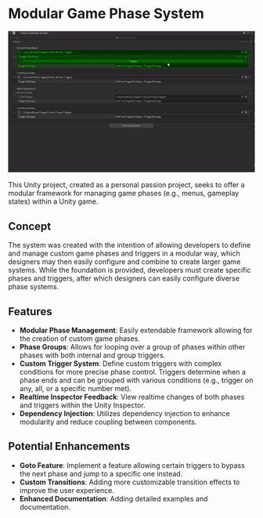 # Modular Game Phase System

![Modular Phase System Realtime Inspector Feedback Demonstration](./READMEAssets/PhaseSystemDemonstration_RealtimeInspector.gif)

This Unity project, created as a personal passion project, seeks to offer a modular framework for managing game phases (e.g., menus, gameplay states) within a Unity game.

## Concept

The system was created with the intention of allowing developers to define and manage custom game phases and triggers in a modular way, which designers may then easily configure and combine to create larger game systems. While the foundation is provided, developers must create specific phases and triggers, after which designers can easily configure diverse phase systems.

## Features

- **Modular Phase Management**: Easily extendable framework allowing for the creation of custom game phases.
- **Phase Groups**: Allows for looping over a group of phases within other phases with both internal and group triggers.
- **Custom Trigger System**: Define custom triggers with complex conditions for more precise phase control. Triggers determine when a phase ends and can be grouped with various conditions (e.g., trigger on any, all, or a specific number met).
- **Realtime Inspector Feedback**: View realtime changes of both phases and triggers within the Unity Inspector.
- **Dependency Injection**: Utilizes dependency injection to enhance modularity and reduce coupling between components.

## Potential Enhancements

- **Goto Feature**: Implement a feature allowing certain triggers to bypass the next phase and jump to a specific one instead.
- **Custom Transitions**: Adding more customizable transition effects to improve the user experience.
- **Enhanced Documentation**: Adding detailed examples and documentation.